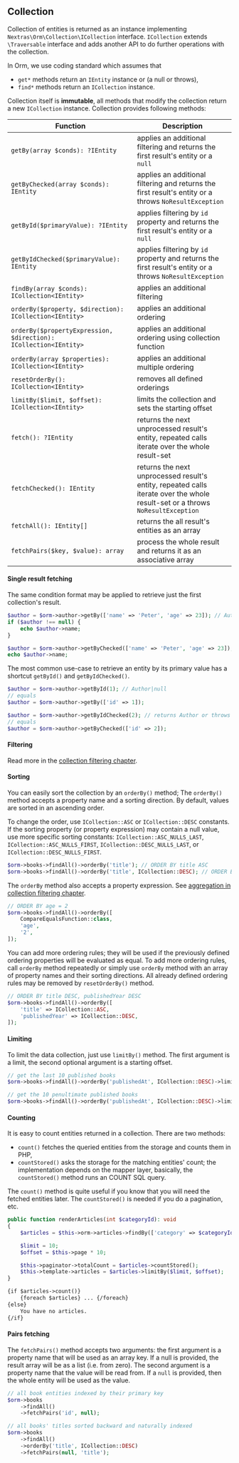 ## Collection

Collection of entities is returned as an instance implementing `Nextras\Orm\Collection\ICollection` interface. `ICollection` extends `\Traversable` interface and adds another API to do further operations with the collection.

<div class="advice">

In Orm, we use coding standard which assumes that
- `get*` methods return an `IEntity` instance or (a null or throws),
- `find*` methods return an `ICollection` instance.
</div>

Collection itself is **immutable**, all methods that modify the collection return a new `ICollection` instance. Collection provides following methods:

| Function                                                         | Description                                                                                                                    |
|------------------------------------------------------------------|--------------------------------------------------------------------------------------------------------------------------------|
| `getBy(array $conds): ?IEntity`                                  | applies an additional filtering and returns the first result's entity or a `null`                                              |
| `getByChecked(array $conds): IEntity`                            | applies an additional filtering and returns the first result's entity or a throws `NoResultException`                          |
| `getById($primaryValue): ?IEntity`                               | applies filtering by `id` property and returns the first result's entity or a `null`                                           |
| `getByIdChecked($primaryValue): IEntity`                         | applies filtering by `id` property and returns the first result's entity or a throws `NoResultException`                       |
| `findBy(array $conds): ICollection<IEntity>`                     | applies an additional filtering                                                                                                |
| `orderBy($property, $direction): ICollection<IEntity>`           | applies an additional ordering                                                                                                 |
| `orderBy($propertyExpression, $direction): ICollection<IEntity>` | applies an additional ordering using collection function                                                                       |
| `orderBy(array $properties): ICollection<IEntity>`               | applies an additional multiple ordering                                                                                        |
| `resetOrderBy(): ICollection<IEntity>`                           | removes all defined orderings                                                                                                  |
| `limitBy($limit, $offset): ICollection<IEntity>`                 | limits the collection and sets the starting offset                                                                             |
| `fetch(): ?IEntity`                                              | returns the next unprocessed result's entity, repeated calls iterate over the whole result-set                                 |
| `fetchChecked(): IEntity`                                        | returns the next unprocessed result's entity, repeated calls iterate over the whole result-set or a throws `NoResultException` |
| `fetchAll(): IEntity[]`                                          | returns the all result's entities as an array                                                                                  |
| `fetchPairs($key, $value): array`                                | process the whole result and returns it as an associative array                                                                |

#### Single result fetching

The same condition format may be applied to retrieve just the first collection's result.

```php
$author = $orm->author->getBy(['name' => 'Peter', 'age' => 23]); // Author|null
if ($author !== null) {
	echo $author->name;
}

$author = $orm->author->getByChecked(['name' => 'Peter', 'age' => 23]); // returns Author or throws NoResultException
echo $author->name;
```

The most common use-case to retrieve an entity by its primary value has a shortcut `getById()` and `getByIdChecked()`.

```php
$author = $orm->author->getById(1); // Author|null
// equals
$author = $orm->author->getBy(['id' => 1]);

$author = $orm->author->getByIdChecked(2); // returns Author or throws NoResultException
// equals
$author = $orm->author->getByChecked(['id' => 2]);
```

#### Filtering

Read more in the [collection filtering chapter](collection-filtering).


#### Sorting

You can easily sort the collection by an `orderBy()` method; The `orderBy()` method accepts a property name and a sorting direction. By default, values are sorted in an ascending order.

To change the order, use `ICollection::ASC` or `ICollection::DESC` constants. If the sorting property (or property expression) may contain a null value, use more specific sorting constants: `ICollection::ASC_NULLS_LAST`, `ICollection::ASC_NULLS_FIRST`, `ICollection::DESC_NULLS_LAST`, or `ICollection::DESC_NULLS_FIRST`.

```php
$orm->books->findAll()->orderBy('title'); // ORDER BY title ASC
$orm->books->findAll()->orderBy('title', ICollection::DESC); // ORDER BY title DESC
```

The `orderBy` method also accepts a property expression. See [aggregation in collection filtering chapter](collection-filtering#toc-aggregation).

```php
// ORDER BY age = 2
$orm->books->findAll()->orderBy([
    CompareEqualsFunction::class,
    'age',
    '2',
]);
```

You can add more ordering rules; they will be used if the previously defined ordering properties will be evaluated as equal. To add more ordering rules, call `orderBy` method repeatedly or simply use `orderBy` method with an array of property names and their sorting directions. All already defined ordering rules may be removed by `resetOrderBy()` method.

```php
// ORDER BY title DESC, publishedYear DESC
$orm->books->findAll()->orderBy([
    'title' => ICollection::ASC,
    'publishedYear' => ICollection::DESC,
]);
```

#### Limiting

To limit the data collection, just use `limitBy()` method. The first argument is a limit, the second optional argument is a starting offset.

```php
// get the last 10 published books
$orm->books->findAll()->orderBy('publishedAt', ICollection::DESC)->limitBy(10);

// get the 10 penultimate published books
$orm->books->findAll()->orderBy('publishedAt', ICollection::DESC)->limitBy(10, 10);
```

#### Counting

It is easy to count entities returned in a collection. There are two methods:
- `count()` fetches the queried entities from the storage and counts them in PHP,
- `countStored()` asks the storage for the matching entities' count; the implementation depends on the mapper layer, basically, the `countStored()` method runs an COUNT SQL query.

The `count()` method is quite useful if you know that you will need the fetched entities later. The `countStored()` is needed if you do a pagination, etc.

```php
public function renderArticles(int $categoryId): void
{
	$articles = $this->orm->articles->findBy(['category' => $categoryId]);

	$limit = 10;
	$offset = $this->page * 10;

	$this->paginator->totalCount = $articles->countStored();
	$this->template->articles = $articles->limitBy($limit, $offset);
}
```
```html
{if $articles->count()}
	{foreach $articles} ... {/foreach}
{else}
	You have no articles.
{/if}
```

#### Pairs fetching

The `fetchPairs()` method accepts two arguments: the first argument is a property name that will be used as an array key. If a null is provided, the result array will be as a list (i.e. from zero). The second argument is a property name that the value will be read from. If a `null` is provided, then the whole entity will be used as the value.

```php
// all book entities indexed by their primary key
$orm->books
	->findAll()
	->fetchPairs('id', null);

// all books' titles sorted backward and naturally indexed
$orm->books
	->findAll()
	->orderBy('title', ICollection::DESC)
	->fetchPairs(null, 'title');
```
